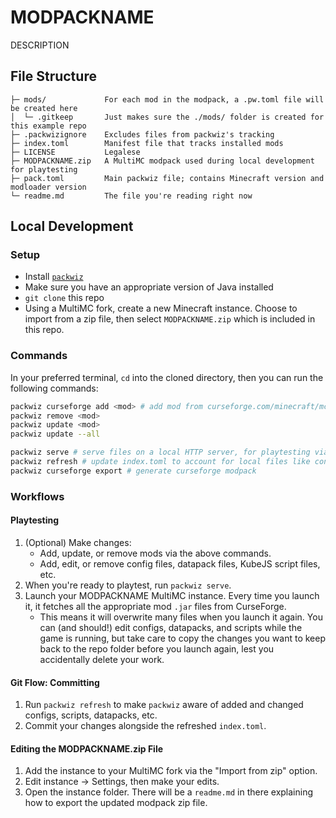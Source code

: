 # MODPACKNAME

DESCRIPTION

## File Structure

```
├─ mods/             For each mod in the modpack, a .pw.toml file will be created here
│  └─ .gitkeep       Just makes sure the ./mods/ folder is created for this example repo
├─ .packwizignore    Excludes files from packwiz's tracking
├─ index.toml        Manifest file that tracks installed mods
├─ LICENSE           Legalese
├─ MODPACKNAME.zip   A MultiMC modpack used during local development for playtesting
├─ pack.toml         Main packwiz file; contains Minecraft version and modloader version
└─ readme.md         The file you're reading right now
```

## Local Development

### Setup

- Install [`packwiz`](https://packwiz.infra.link/)
- Make sure you have an appropriate version of Java installed
- `git clone` this repo
- Using a MultiMC fork, create a new Minecraft instance. Choose to import from a zip file, then select `MODPACKNAME.zip` which is included in this repo.

### Commands

In your preferred terminal, `cd` into the cloned directory, then you can run the following commands:

```sh
packwiz curseforge add <mod> # add mod from curseforge.com/minecraft/mc-mods/<mod>
packwiz remove <mod>
packwiz update <mod>
packwiz update --all

packwiz serve # serve files on a local HTTP server, for playtesting via MultiMC
packwiz refresh # update index.toml to account for local files like configs, scripts, and datapacks
packwiz curseforge export # generate curseforge modpack
```

### Workflows

#### Playtesting

1. (Optional) Make changes:
   - Add, update, or remove mods via the above commands.
   - Add, edit, or remove config files, datapack files, KubeJS script files, etc.
2. When you're ready to playtest, run `packwiz serve`.
3. Launch your MODPACKNAME MultiMC instance. Every time you launch it, it fetches all the appropriate mod `.jar` files from CurseForge.
   - This means it will overwrite many files when you launch it again. You can (and should!) edit configs, datapacks, and scripts while the game is running, but take care to copy the changes you want to keep back to the repo folder before you launch again, lest you accidentally delete your work.

#### Git Flow: Committing

1. Run `packwiz refresh` to make `packwiz` aware of added and changed configs, scripts, datapacks, etc.
2. Commit your changes alongside the refreshed `index.toml`.

#### Editing the MODPACKNAME.zip File

1. Add the instance to your MultiMC fork via the "Import from zip" option.
2. Edit instance -> Settings, then make your edits.
3. Open the instance folder. There will be a `readme.md` in there explaining how to export the updated modpack zip file.
